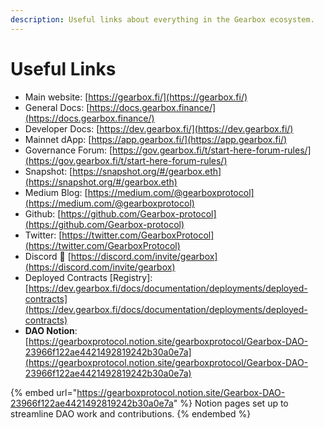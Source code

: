 ```yaml
---
description: Useful links about everything in the Gearbox ecosystem.
---
```


# Useful Links

* Main website: [https://gearbox.fi/](https://gearbox.fi/)
* General Docs: [https://docs.gearbox.finance/](https://docs.gearbox.finance/)
* Developer Docs: [https://dev.gearbox.fi/](https://dev.gearbox.fi/)
* Mainnet dApp: [https://app.gearbox.fi/](https://app.gearbox.fi/)
* Governance Forum: [https://gov.gearbox.fi/t/start-here-forum-rules/](https://gov.gearbox.fi/t/start-here-forum-rules/)
* Snapshot: [https://snapshot.org/#/gearbox.eth](https://snapshot.org/#/gearbox.eth)
* Medium Blog: [https://medium.com/@gearboxprotocol](https://medium.com/@gearboxprotocol)
* Github: [https://github.com/Gearbox-protocol](https://github.com/Gearbox-protocol)
* Twitter: [https://twitter.com/GearboxProtocol](https://twitter.com/GearboxProtocol)
* Discord 👾 [https://discord.com/invite/gearbox](https://discord.com/invite/gearbox)
* Deployed Contracts \[Registry]: [https://dev.gearbox.fi/docs/documentation/deployments/deployed-contracts](https://dev.gearbox.fi/docs/documentation/deployments/deployed-contracts)
* **DAO Notion**: [https://gearboxprotocol.notion.site/gearboxprotocol/Gearbox-DAO-23966f122ae4421492819242b30a0e7a](https://gearboxprotocol.notion.site/gearboxprotocol/Gearbox-DAO-23966f122ae4421492819242b30a0e7a)

{% embed url="https://gearboxprotocol.notion.site/Gearbox-DAO-23966f122ae4421492819242b30a0e7a" %}
Notion pages set up to streamline DAO work and contributions.
{% endembed %}
